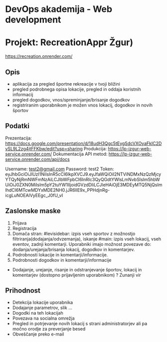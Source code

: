 # DevOps akademija - Web development

# Projekt: RecreationAppr Žgur)
https://recreation.onrender.com/

## Opis
- aplikacija za pregled športne rekreacije   v tvoji bližini
- pregled podrobnega opisa lokacije, pregled in oddaja koristnih informacij
- pregled dogodkov, vnos/spreminjanje/brisanje dogodkov
- registriranim uporabnikom je možen vnos lokacij, dogodkov in novih športov

## Podatki
Prezentacija: https://docs.google.com/presentation/d/18udH3Qgc5tEygSdcVXOyaFkIC2DvSL9L2zg4jtFFKbw/edit?usp=sharing
Produkcija:   https://lp-izgur-web-service.onrender.com/
Dokumentacija API metod:   https://lp-izgur-web-service.onrender.com/api/docs


Username: test2@gmail.com
Password: test2
Token: eyJhbGciOiJIUzI1NiIsInR5cCI6IkpXVCJ9.eyJfaWQiOiI2NTViNDMxNzQzMjcyYTQyNjRmNWFmNzAiLCJlbWFpbCI6InRlc3QyQGdtYWlsLmNvbSIsIm5hbWUiOiJ0ZXN0MiIsIm5pY2tuYW1lIjoidGVzdDIiLCJleHAiOjE3MDEyMTQ5NjQsImlhdCI6MTcwMDYxMDE2NH0.jJR6llE9x_PPHdjnRg-icgLuNOEAlVyEEgc_J0fU_vI

## Zaslonske maske
1. Prijava
2. Registracija
3. Domača stran: #levisidebar: izpis vseh sportov z možnostjo filtriranja(dodajanja/odvzemanja), iskanje #main: izpis vseh lokacij, vseh eventov, zadnji komentarji. Uporabniki imajo možnost povezave do: dodanja/urejanja/brisanja lokacij, dogodkov in komentarjev.
4. Podrobnosti lokacije in komentarji/informacije. 
5. Podrobnosti dogodkov in komentarji/informacije
* Dodajanje, urejanje, risanje in odstranjevanje športov, lokacij in komentarjev (dostopno prijavljenim uporabnikom)
? Zunanji vir

## Prihodnost
- Detekcija lokacije uporabnika
- Dodajanje parametrov, slik ...
- Dogodki na teh lokacijah
- Povezava na socialna omrežja
- Pregled in potrjevanje novih lokacij s strani administratorjev ali pa močno orodje za preverjanje besed
- Obveščanje preko e-mail

